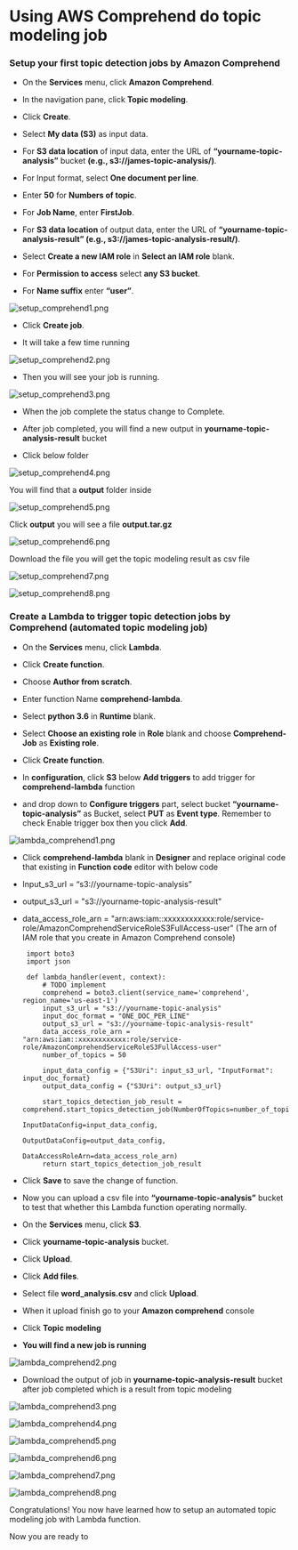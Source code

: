 # Using AWS Comprehend do topic modeling job

### Setup your first topic detection jobs by Amazon Comprehend

* 	On the **Services** menu, click **Amazon Comprehend**.

* 	In the navigation pane, click **Topic modeling**.

* 	Click **Create**.

* 	Select **My data (S3)** as input data.

* 	For **S3 data location** of input data, enter the URL of **“yourname-topic-analysis”** bucket **(e.g., s3://james-topic-analysis/)**.

* 	For Input format, select **One document per line**.

* 	Enter **50** for **Numbers of topic**.

* 	For **Job Name**, enter **FirstJob**.

* 	For **S3 data location** of output data, enter the URL of **“yourname-topic-analysis-result” (e.g., s3://james-topic-analysis-result/)**.

* 	Select **Create a new IAM role** in **Select an IAM role** blank.

* 	For **Permission to access** select **any S3 bucket**.

* 	For **Name suffix** enter **“user”**.

![setup_comprehend1.png](/images/setup_comprehend1.png)

* 	Click **Create job**.

* 	It will take a few time running

![setup_comprehend2.png](/images/setup_comprehend2.png)

* 	Then you will see your job is running.

![setup_comprehend3.png](/images/setup_comprehend3.png)

* 	When the job complete the status change to Complete.

* 	After job completed, you will find a new output in  **yourname-topic-analysis-result** bucket

* 	Click below folder

![setup_comprehend4.png](/images/setup_comprehend4.png)

You will find that a **output** folder inside 

![setup_comprehend5.png](/images/setup_comprehend5.png)

Click **output** you will see a file **output.tar.gz**

![setup_comprehend6.png](/images/setup_comprehend6.png)

Download the file you will get the topic modeling result as csv file

![setup_comprehend7.png](/images/setup_comprehend7.png)

![setup_comprehend8.png](/images/setup_comprehend8.png)


### Create a Lambda to trigger topic detection jobs by Comprehend (automated topic modeling job)

* 	On the **Services** menu, click **Lambda**.

* 	Click **Create function**.

* 	Choose **Author from scratch**.

* 	Enter function Name **comprehend-lambda**.

* 	Select **python 3.6** in **Runtime** blank.

* 	Select **Choose an existing role** in **Role** blank and choose **Comprehend-Job** as **Existing role**.

* 	Click **Create function**.

* 	In **configuration**, click **S3** below **Add triggers** to add trigger for **comprehend-lambda** function

* 	and drop down to **Configure triggers** part, select bucket **“yourname-topic-analysis”** as Bucket, select **PUT** as **Event type**. Remember to check Enable trigger box then you click **Add**.

![lambda_comprehend1.png](/images/lambda_comprehend1.png)

* 	Click **comprehend-lambda** blank in **Designer** and replace original code that existing in **Function code** editor with below code

*   Input_s3_url = “s3://yourname-topic-analysis”
*   output_s3_url = "s3://yourname-topic-analysis-result"
*   data_access_role_arn = "arn:aws:iam::xxxxxxxxxxxx:role/service-role/AmazonComprehendServiceRoleS3FullAccess-user"
    (The arn of IAM role that you create in Amazon Comprehend console)
 
         import boto3
         import json

         def lambda_handler(event, context):
             # TODO implement
             comprehend = boto3.client(service_name='comprehend', region_name='us-east-1')
             input_s3_url = "s3://yourname-topic-analysis"
             input_doc_format = "ONE_DOC_PER_LINE"
             output_s3_url = "s3://yourname-topic-analysis-result"
             data_access_role_arn = "arn:aws:iam::xxxxxxxxxxxx:role/service-role/AmazonComprehendServiceRoleS3FullAccess-user"
             number_of_topics = 50

             input_data_config = {"S3Uri": input_s3_url, "InputFormat": input_doc_format}
             output_data_config = {"S3Uri": output_s3_url}

             start_topics_detection_job_result = comprehend.start_topics_detection_job(NumberOfTopics=number_of_topics,
                                                                                       InputDataConfig=input_data_config,
                                                                                       OutputDataConfig=output_data_config,
                                                                                       DataAccessRoleArn=data_access_role_arn)
             return start_topics_detection_job_result
 
* 	Click **Save** to save the change of function.

* 	Now you can upload a csv file into **“yourname-topic-analysis”** bucket to test that whether this Lambda function operating normally.

* 	On the **Services** menu, click **S3**.

* 	Click **yourname-topic-analysis** bucket.

* 	Click **Upload**.

* 	Click **Add files**.

*	Select file **word_analysis.csv** and click **Upload**.

* 	When it upload finish go to your **Amazon comprehend** console

* 	Click **Topic modeling**

* 	**You will find a new job is running**

![lambda_comprehend2.png](/images/lambda_comprehend2.png)

* 	Download the output of job in **yourname-topic-analysis-result** bucket after job completed which is a result from topic modeling<br>

![lambda_comprehend3.png](/images/lambda_comprehend3.png)

![lambda_comprehend4.png](/images/lambda_comprehend4.png)

![lambda_comprehend5.png](/images/lambda_comprehend5.png)

![lambda_comprehend6.png](/images/lambda_comprehend6.png)

![lambda_comprehend7.png](/images/lambda_comprehend7.png)

![lambda_comprehend8.png](/images/lambda_comprehend8.png)

Congratulations! You now have learned how to setup an automated topic modeling job with Lambda function.

Now you are ready to
